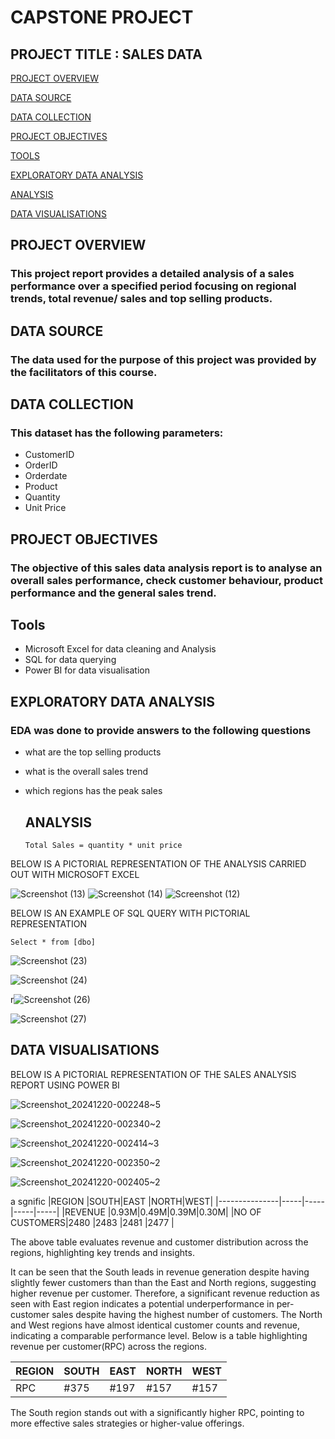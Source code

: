 # CAPSTONE PROJECT
## PROJECT TITLE : SALES DATA
[PROJECT OVERVIEW ](#project-overview)

[DATA SOURCE ](#data-source)

[DATA COLLECTION ](#data-collection)

[PROJECT OBJECTIVES ](project-Objectives )

[TOOLS ](#tools)

[EXPLORATORY DATA ANALYSIS ](#exploratory-data-analysis )

[ANALYSIS ](#analysis )

[DATA VISUALISATIONS ](data-visualisations)


## PROJECT  OVERVIEW 
### This project report provides a detailed analysis of a sales performance over a specified period focusing on regional trends, total revenue/ sales and top selling products.

## DATA SOURCE
### The data used for the purpose of this project was provided by the facilitators of this course. 

## DATA COLLECTION 
### This dataset has the following parameters:
- CustomerID
- OrderID
- Orderdate
- Product
- Quantity
- Unit Price

## PROJECT OBJECTIVES
### The objective of this sales data analysis report is to analyse an overall sales performance, check customer behaviour, product performance and the general sales trend.

## Tools
- Microsoft Excel for data cleaning and Analysis
- SQL for data querying
- Power BI for data visualisation

## EXPLORATORY DATA ANALYSIS 
### EDA was done to provide answers to the following questions 
- what are the top selling products
- what is the overall sales trend
- which regions has the peak sales

  ## ANALYSIS
  ```
  Total Sales = quantity * unit price

BELOW IS A PICTORIAL REPRESENTATION OF THE ANALYSIS CARRIED OUT WITH MICROSOFT EXCEL


  
![Screenshot (13)](https://github.com/user-attachments/assets/0f290a47-6cee-4475-b296-a3310c625826)
![Screenshot (14)](https://github.com/user-attachments/assets/05cabff5-929a-4db1-bb07-d6a18bcde715)
![Screenshot (12)](https://github.com/user-attachments/assets/b98aeb27-6a87-484c-bb99-c9ff0868b366)

BELOW IS AN EXAMPLE OF SQL QUERY WITH PICTORIAL REPRESENTATION
```
Select * from [dbo]
```



![Screenshot (23)](https://github.com/user-attachments/assets/b0ad0f09-2f71-4e43-8174-8d1f98eeb398)

![Screenshot (24)](https://github.com/user-attachments/assets/d3357ebb-a32c-488d-a1e9-15e5db27ab97)

r![Screenshot (26)](https://github.com/user-attachments/assets/8cec294e-070b-46eb-9c74-40e148a05861)

![Screenshot (27)](https://github.com/user-attachments/assets/4dceaaf3-410e-4417-aecc-042c59f07a50)

## DATA VISUALISATIONS

BELOW IS A PICTORIAL REPRESENTATION OF THE SALES ANALYSIS REPORT USING POWER BI


![Screenshot_20241220-002248~5](https://github.com/user-attachments/assets/136854ef-a84a-4963-aed0-d8080347e6e1)

![Screenshot_20241220-002340~2](https://github.com/user-attachments/assets/c96f387e-c7fe-4d6e-b5ff-720110d8c213)

![Screenshot_20241220-002414~3](https://github.com/user-attachments/assets/3868fe6e-9fea-44e9-ba65-df8f2ce5d882)

![Screenshot_20241220-002350~2](https://github.com/user-attachments/assets/fb211678-f97c-4ec1-80d9-8f42ef1e7b9f)


![Screenshot_20241220-002405~2](https://github.com/user-attachments/assets/3cd3050f-9c1d-437b-ae84-0fd3a507fd11)

 a sgnific
|REGION         |SOUTH|EAST |NORTH|WEST|
|---------------|-----|-----|-----|-----|
|REVENUE        |0.93M|0.49M|0.39M|0.30M|
|NO OF CUSTOMERS|2480 |2483 |2481 |2477 |

The above table evaluates revenue and customer distribution across the regions, highlighting key trends and insights.

It can be seen that the South leads in revenue generation despite having slightly fewer customers than than the East and North regions, suggesting higher revenue per customer.
Therefore, a significant revenue reduction as seen with East region indicates a potential underperformance in per-customer sales despite having the highest number of customers. The North and West regions have almost identical customer counts and revenue, indicating a comparable performance level.
Below is a table highlighting revenue per customer(RPC) across the regions.

|REGION |SOUTH|EAST|NORTH|WEST|
|-------|-----|----|-----|----|
|RPC    |#375 |#197|#157 |#157|

The South region stands out with a significantly higher RPC, pointing to more effective sales strategies or higher-value offerings.

